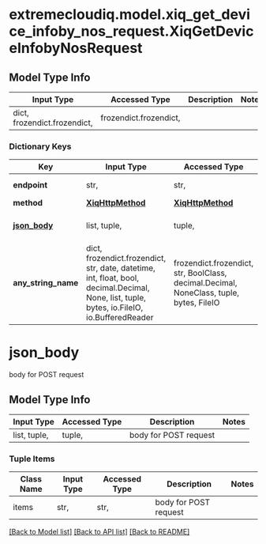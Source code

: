 # extremecloudiq.model.xiq_get_device_infoby_nos_request.XiqGetDeviceInfobyNosRequest

## Model Type Info
Input Type | Accessed Type | Description | Notes
------------ | ------------- | ------------- | -------------
dict, frozendict.frozendict,  | frozendict.frozendict,  |  | 

### Dictionary Keys
Key | Input Type | Accessed Type | Description | Notes
------------ | ------------- | ------------- | ------------- | -------------
**endpoint** | str,  | str,  | The url name | 
**method** | [**XiqHttpMethod**](XiqHttpMethod.md) | [**XiqHttpMethod**](XiqHttpMethod.md) |  | 
**[json_body](#json_body)** | list, tuple,  | tuple,  | body for POST request | [optional] 
**any_string_name** | dict, frozendict.frozendict, str, date, datetime, int, float, bool, decimal.Decimal, None, list, tuple, bytes, io.FileIO, io.BufferedReader | frozendict.frozendict, str, BoolClass, decimal.Decimal, NoneClass, tuple, bytes, FileIO | any string name can be used but the value must be the correct type | [optional]

# json_body

body for POST request

## Model Type Info
Input Type | Accessed Type | Description | Notes
------------ | ------------- | ------------- | -------------
list, tuple,  | tuple,  | body for POST request | 

### Tuple Items
Class Name | Input Type | Accessed Type | Description | Notes
------------- | ------------- | ------------- | ------------- | -------------
items | str,  | str,  | body for POST request | 

[[Back to Model list]](../../README.md#documentation-for-models) [[Back to API list]](../../README.md#documentation-for-api-endpoints) [[Back to README]](../../README.md)

